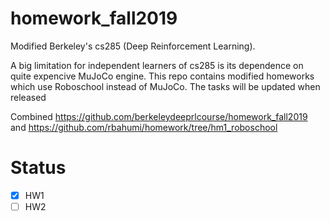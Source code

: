 # homework_fall2019
Modified Berkeley's cs285 (Deep Reinforcement Learning).

A big limitation for independent learners of cs285 is its dependence on quite expencive MuJoCo engine.
This repo contains modified homeworks which use Roboschool instead of MuJoCo.
The tasks will be updated when released

Combined https://github.com/berkeleydeeprlcourse/homework_fall2019 and https://github.com/rbahumi/homework/tree/hm1_roboschool

# Status
- [x] HW1
- [ ] HW2

